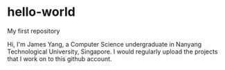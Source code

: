 # hello-world
My first repository

Hi, I'm James Yang, a Computer Science undergraduate in Nanyang Technological University, Singapore. I would regularly upload the projects that I work on to this github account.
